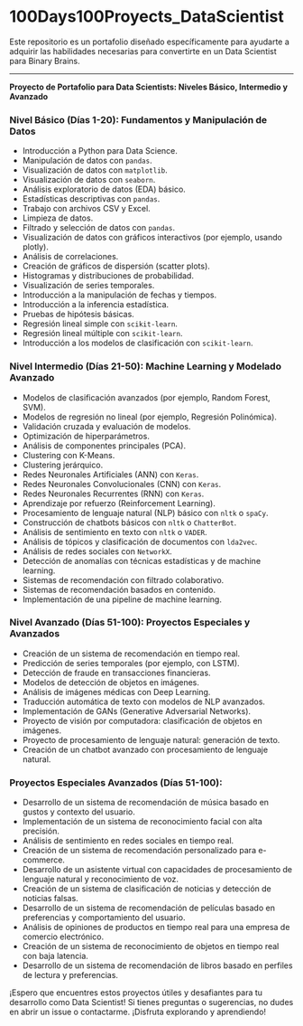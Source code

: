 # 100Days100Proyects_DataScientist
Este repositorio es un portafolio diseñado específicamente para ayudarte a adquirir las habilidades necesarias para convertirte en un Data Scientist para Binary Brains.

---

**Proyecto de Portafolio para Data Scientists: Niveles Básico, Intermedio y Avanzado**


### Nivel Básico (Días 1-20): Fundamentos y Manipulación de Datos
- Introducción a Python para Data Science.
- Manipulación de datos con `pandas`.
- Visualización de datos con `matplotlib`.
- Visualización de datos con `seaborn`.
- Análisis exploratorio de datos (EDA) básico.
- Estadísticas descriptivas con `pandas`.
- Trabajo con archivos CSV y Excel.
- Limpieza de datos.
- Filtrado y selección de datos con `pandas`.
- Visualización de datos con gráficos interactivos (por ejemplo, usando plotly).
- Análisis de correlaciones.
- Creación de gráficos de dispersión (scatter plots).
- Histogramas y distribuciones de probabilidad.
- Visualización de series temporales.
- Introducción a la manipulación de fechas y tiempos.
- Introducción a la inferencia estadística.
- Pruebas de hipótesis básicas.
- Regresión lineal simple con `scikit-learn`.
- Regresión lineal múltiple con `scikit-learn`.
- Introducción a los modelos de clasificación con `scikit-learn`.

### Nivel Intermedio (Días 21-50): Machine Learning y Modelado Avanzado
- Modelos de clasificación avanzados (por ejemplo, Random Forest, SVM).
- Modelos de regresión no lineal (por ejemplo, Regresión Polinómica).
- Validación cruzada y evaluación de modelos.
- Optimización de hiperparámetros.
- Análisis de componentes principales (PCA).
- Clustering con K-Means.
- Clustering jerárquico.
- Redes Neuronales Artificiales (ANN) con `Keras`.
- Redes Neuronales Convolucionales (CNN) con `Keras`.
- Redes Neuronales Recurrentes (RNN) con `Keras`.
- Aprendizaje por refuerzo (Reinforcement Learning).
- Procesamiento de lenguaje natural (NLP) básico con `nltk` o `spaCy`.
- Construcción de chatbots básicos con `nltk` o `ChatterBot`.
- Análisis de sentimiento en texto con `nltk` o `VADER`.
- Análisis de tópicos y clasificación de documentos con `lda2vec`.
- Análisis de redes sociales con `NetworkX`.
- Detección de anomalías con técnicas estadísticas y de machine learning.
- Sistemas de recomendación con filtrado colaborativo.
- Sistemas de recomendación basados en contenido.
- Implementación de una pipeline de machine learning.

### Nivel Avanzado (Días 51-100): Proyectos Especiales y Avanzados
- Creación de un sistema de recomendación en tiempo real.
- Predicción de series temporales (por ejemplo, con LSTM).
- Detección de fraude en transacciones financieras.
- Modelos de detección de objetos en imágenes.
- Análisis de imágenes médicas con Deep Learning.
- Traducción automática de texto con modelos de NLP avanzados.
- Implementación de GANs (Generative Adversarial Networks).
- Proyecto de visión por computadora: clasificación de objetos en imágenes.
- Proyecto de procesamiento de lenguaje natural: generación de texto.
- Creación de un chatbot avanzado con procesamiento de lenguaje natural.

### Proyectos Especiales Avanzados (Días 51-100):
- Desarrollo de un sistema de recomendación de música basado en gustos y contexto del usuario.
- Implementación de un sistema de reconocimiento facial con alta precisión.
- Análisis de sentimiento en redes sociales en tiempo real.
- Creación de un sistema de recomendación personalizado para e-commerce.
- Desarrollo de un asistente virtual con capacidades de procesamiento de lenguaje natural y reconocimiento de voz.
- Creación de un sistema de clasificación de noticias y detección de noticias falsas.
- Desarrollo de un sistema de recomendación de películas basado en preferencias y comportamiento del usuario.
- Análisis de opiniones de productos en tiempo real para una empresa de comercio electrónico.
- Creación de un sistema de reconocimiento de objetos en tiempo real con baja latencia.
- Desarrollo de un sistema de recomendación de libros basado en perfiles de lectura y preferencias.

¡Espero que encuentres estos proyectos útiles y desafiantes para tu desarrollo como Data Scientist! Si tienes preguntas o sugerencias, no dudes en abrir un issue o contactarme. ¡Disfruta explorando y aprendiendo!
